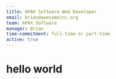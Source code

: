 ```yaml
---
title: APAX Software Web Developer
email: brian@awesomeinc.org
team: APAX Software
manager: Brian
time-commitment: full-time or part-time
active: true
---
```

# hello world
